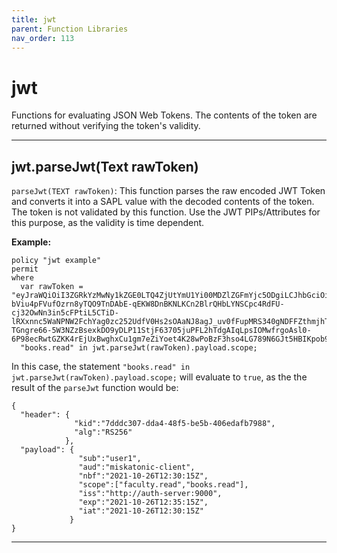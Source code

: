 ```yaml
---
title: jwt
parent: Function Libraries
nav_order: 113
---
```

# jwt

Functions for evaluating JSON Web Tokens.
The contents of the token are returned without verifying the token's validity.



---

## jwt.parseJwt(Text rawToken)

```parseJwt(TEXT rawToken)```:
This function parses the raw encoded JWT Token and converts it into a SAPL value with the decoded contents
of the token. The token is not validated by this function. Use the JWT PIPs/Attributes for this purpose,
as the validity is time dependent.

**Example:**

```
policy "jwt example"
permit
where
  var rawToken = "eyJraWQiOiI3ZGRkYzMwNy1kZGE0LTQ4ZjUtYmU1Yi00MDZlZGFmYjc5ODgiLCJhbGciOiJSUzI1NiJ9.eyJzdWIiOiJ1c2VyMSIsImF1ZCI6Im1pc2thdG9uaWMtY2xpZW50IiwibmJmIjoxNjM1MjUxNDE1LCJzY29wZSI6WyJmYWN1bHR5LnJlYWQiLCJib29rcy5yZWFkIl0sImlzcyI6Imh0dHA6XC9cL2F1dGgtc2VydmVyOjkwMDAiLCJleHAiOjE2MzUyNTE3MTUsImlhdCI6MTYzNTI1MTQxNX0.V0-bViu4pFVufOzrn8yTQO9TnDAbE-qEKW8DnBKNLKCn2BlrQHbLYNSCpc4RdFU-cj32OwNn3in5cFPtiL5CTiD-lRXxnnc5WaNPNW2FchYag0zc252UdfV0Hs2sOAaNJ8agJ_uv0fFupMRS340gNDFFZthmjhTrDHGErZU7qxc1Lk2NF7-TGngre66-5W3NZzBsexkDO9yDLP11StjF63705juPFL2hTdgAIqLpsIOMwfrgoAsl0-6P98ecRwtGZKK4rEjUxBwghxCu1gm7eZiYoet4K28wPoBzF3hso4LG789N6GJt5HBIKpob9Q6G1ZJhMgieLeXH__9jvw1e0w";
  "books.read" in jwt.parseJwt(rawToken).payload.scope;
```

In this case, the statement ```"books.read" in jwt.parseJwt(rawToken).payload.scope;``` will evaluate to
```true```, as the the result of the ```parseJwt``` function would be:
```
{
  "header": {
              "kid":"7dddc307-dda4-48f5-be5b-406edafb7988",
              "alg":"RS256"
            },
  "payload": {
               "sub":"user1",
               "aud":"miskatonic-client",
               "nbf":"2021-10-26T12:30:15Z",
               "scope":["faculty.read","books.read"],
               "iss":"http://auth-server:9000",
               "exp":"2021-10-26T12:35:15Z",
               "iat":"2021-10-26T12:30:15Z"
             }
}
```


---

